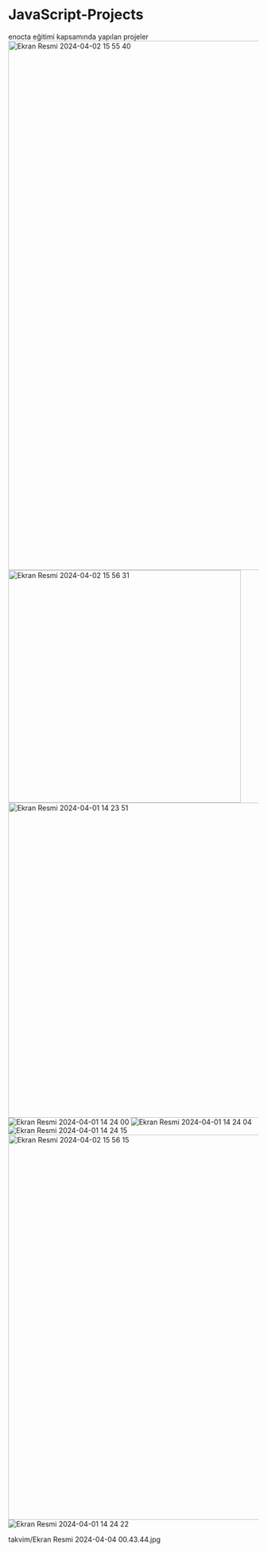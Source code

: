 # JavaScript-Projects
enocta eğitimi kapsamında yapılan projeler
<img width="1065" alt="Ekran Resmi 2024-04-02 15 55 40" src="https://github.com/zeynepkicikoglu/JavaScript-Projects/assets/91759024/e307dd66-f5b8-4867-bdbb-babe52cdf2b3">
<img width="468" alt="Ekran Resmi 2024-04-02 15 56 31" src="https://github.com/zeynepkicikoglu/JavaScript-Projects/assets/91759024/ac68713b-8751-4d25-91c6-f439a52366ec">
<img width="634" alt="Ekran Resmi 2024-04-01 14 23 51" src="https://github.com/zeynepkicikoglu/JavaScript-Projects/assets/91759024/d7e13102-1721-426a-9ef4-21ca0bbc73a6">
![Ekran Resmi 2024-04-01 14 24 00](https://github.com/zeynepkicikoglu/JavaScript-Projects/assets/91759024/94749cee-f96b-4c01-a0a9-7af1411d0955)
![Ekran Resmi 2024-04-01 14 24 04](https://github.com/zeynepkicikoglu/JavaScript-Projects/assets/91759024/ee7f948f-800f-4af4-a040-b6800b475f66)
![Ekran Resmi 2024-04-01 14 24 15](https://github.com/zeynepkicikoglu/JavaScript-Projects/assets/91759024/3bef065f-95f0-485e-b7c1-46f3be367e7e)
<img width="775" alt="Ekran Resmi 2024-04-02 15 56 15" src="https://github.com/zeynepkicikoglu/JavaScript-Projects/assets/91759024/9e3cbcbc-bfeb-4e52-be24-0ca9f23ae387">
![Ekran Resmi 2024-04-01 14 24 22](https://github.com/zeynepkicikoglu/JavaScript-Projects/assets/91759024/c1660dbe-b3ed-4b77-bf05-ca07aab9fefe)



takvim/Ekran Resmi 2024-04-04 00.43.44.jpg
